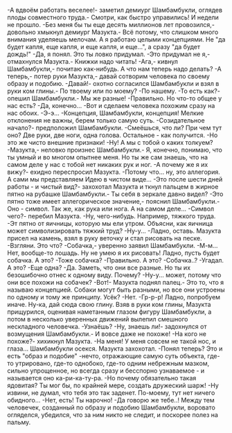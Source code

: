   -А вдвоём работать веселее!- заметил демиург Шамбамбукли, оглядев плоды совместного труда.- Смотри, как быстро управились! И недели не прошло.
-Без меня бы ты еще десять миллионов лет провозился,- довольно хмыкнул демиург Мазукта.- Всё потому, что слишком много внимания уделяешь мелочам. А я работаю целыми концепциями. Не "да будет капля, еще капля, и еще капля, и еще...", а сразу "да будет дождь!"
-Да, я понял. Это ты ловко придумал.
-Это придумал не я,- отмахнулся Мазукта.- Книжки надо читать!
-Ага,- кивнул Шамбамбукли,- почитаю как-нибудь. А что нам теперь надо делать?
-А теперь,- потер руки Мазукта,- давай сотворим человека по своему образу и подобию.
-Давай!- охотно согласился Шамбамбукли и взял в руки ком глины.- По твоему или по моему?
-По нашему.
-То есть как?- опешил Шамбамбукли.- Мы же разные!
-Правильно. Но что-то общее у нас есть?
-Да, конечно...
-Вот и сделаем человека похожим сразу на нас обоих.
-Э-э...
-Концепция, Шамбамбукли, концепция! Мелкие отклонения не важны, берем только самую суть.
-Созидательное начало?- предположил Шамбамбукли.
-Смеёшься, что ли? При чем тут оно? Две руки, две ноги, одна голова. Остальное - как получится.
-Но это же чисто внешние признаки!
-Ну! А мы с тобой о каких толкуем?
-Мазукта,- неловко произнес Шамбамбукли.- Я, конечно, понимаю, что ты умный и во многом опытнее меня. Но ты же сам знаешь, что на самом деле у нас с тобой нет никаких рук и ног.
-А почему же я их вижу?- ехидно переспросил Мазукта.
-Потому что... ну, это аллегория. А сами мы представляем Идею в чистом виде...
-Это после шести дней работы - и чистый вид?- захохотал Мазукта и ткнул пальцем в жирное пятно на рубашке Шамбамбукли.- Ты себя в зеркале давно видел?
-Это пятно тоже имеет аллегорическое значение,- пояснил Шамбамбукли.- Оно - символ. Так же, как рука или нога. А на самом деле...
-Символ чего?- перебил Мазукта.
-Ну, чего-нибудь. Например, тяжкого труда.
-Эт пятно от яичницы, которую мы ели утром. Объясни, как яичница может символизировать тяжкий труд?
-Ну-у...
-Ладно, оставь.
Мазукта присел на камень, взял в руку веточку и стал рисовать на песке.
-Взгляни. Это что?
-Собачка,- уверенно заявил Шамбамбукли.
-М-м... Нет, вообще-то лошадь. Ну не умею я их рисовать! Ладно, пусть будет собачка. А это?
-Тоже собачка?
-Правильно. А это?
-Собачка..?
-Угадал. А это?
-Еще одна?
-Да. Заметь, что они все разные. Но ты их безошибочно отнес к одному виду. Почему?
-Ну-у... может, потому что они все похожи на собачек?
-Вот!- Мазукта поднял палец.- Это то, что я называю концепцией. Собаки могут быть разными, но все они устроены по одному и тому же принципу. Усёк?
-Нет.
-Гр-р-р! Ладно, попробуем иначе. Ну-ка, дай сюда свою глину.
Взяв в руки ком глины, Мазукта прищурился, оценивая наметанным глазом фигуру Шамбамбукли, а потом в несколько уверенных движений вылепил смешного нескладного человечка.
-Узнаёшь?
-Ну, знаешь ли!- задохнулся от возмущения Шамбамбукли.- И вовсе даже не похоже!
-На кого не похоже?- хихикнул Мазукта.
-На меня! У меня совсем не такой нос, и глаза...
Шамбамбукли осекся. Мазукта захохотал.
-Понял теперь? Это и есть "образ и подобие" -нечто, отражающие самую суть объекта, где-то утрировано, где-то однобоко, где-то одним небрежным мазком, сильно упрощенное, но всегда сразу и бесспорно узнаваемое - и называется оно ка-ри-ка-ту-ра.
-Но почему обязательно такая ядовитая? Ты мог бы, по крайней мере, создать дружеский шарж!
-Ну извини, не думал, что тебя это так заденет. По-моему, тут нет ничего обидного...
-Нет, есть! Ты нарочно!
-Да говорю же тебе..!
Между тем человечек, созданный по образу и подобию Шамбамбукли, воровато огляделся, убедился, что за ним никто не следит, и поскорее полез на пальму.      